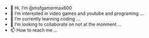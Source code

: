 - 👋 Hi, I’m @msfgamermax600
- 👀 I’m interested in video games and youtube and programing ...
- 🌱 I’m currently learning coding ...
- 💞️ I’m looking to collaborate on not at the monment ...
- 📫 How to reach me ...

<!---
msfgamermax600/msfgamermax600 is a ✨ special ✨ repository because its `README.md` (this file) appears on your GitHub profile.
You can click the Preview link to take a look at your changes.
--->
